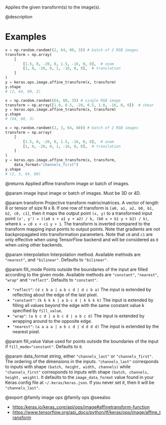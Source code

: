 Applies the given transform(s) to the image(s).

@description

# Examples
```python
x = np.random.random((2, 64, 80, 3)) # batch of 2 RGB images
transform = np.array(
    [
        [1.5, 0, -20, 0, 1.5, -16, 0, 0],  # zoom
        [1, 0, -20, 0, 1, -16, 0, 0],  # translation
    ]
)
y = keras.ops.image.affine_transform(x, transform)
y.shape
# (2, 64, 80, 3)
```

```python
x = np.random.random((64, 80, 3)) # single RGB image
transform = np.array([1.0, 0.5, -20, 0.5, 1.0, -16, 0, 0])  # shear
y = keras.ops.image.affine_transform(x, transform)
y.shape
# (64, 80, 3)
```

```python
x = np.random.random((2, 3, 64, 80)) # batch of 2 RGB images
transform = np.array(
    [
        [1.5, 0, -20, 0, 1.5, -16, 0, 0],  # zoom
        [1, 0, -20, 0, 1, -16, 0, 0],  # translation
    ]
)
y = keras.ops.image.affine_transform(x, transform,
    data_format="channels_first")
y.shape
# (2, 3, 64, 80)
```

@returns
Applied affine transform image or batch of images.

@param image
Input image or batch of images. Must be 3D or 4D.

@param transform
Projective transform matrix/matrices. A vector of length 8 or
tensor of size N x 8. If one row of transform is
`[a0, a1, a2, b0, b1, b2, c0, c1]`, then it maps the output point
`(x, y)` to a transformed input point
`(x', y') = ((a0 x + a1 y + a2) / k, (b0 x + b1 y + b2) / k)`,
where `k = c0 x + c1 y + 1`. The transform is inverted compared to
the transform mapping input points to output points. Note that
gradients are not backpropagated into transformation parameters.
Note that `c0` and `c1` are only effective when using TensorFlow
backend and will be considered as `0` when using other backends.

@param interpolation
Interpolation method. Available methods are `"nearest"`,
and `"bilinear"`. Defaults to `"bilinear"`.

@param fill_mode
Points outside the boundaries of the input are filled
according to the given mode. Available methods are `"constant"`,
`"nearest"`, `"wrap"` and `"reflect"`. Defaults to `"constant"`.
- `"reflect"`: `(d c b a | a b c d | d c b a)`
    The input is extended by reflecting about the edge of the last
    pixel.
- `"constant"`: `(k k k k | a b c d | k k k k)`
    The input is extended by filling all values beyond
    the edge with the same constant value k specified by
    `fill_value`.
- `"wrap"`: `(a b c d | a b c d | a b c d)`
    The input is extended by wrapping around to the opposite edge.
- `"nearest"`: `(a a a a | a b c d | d d d d)`
    The input is extended by the nearest pixel.

@param fill_value
Value used for points outside the boundaries of the input if
`fill_mode="constant"`. Defaults to `0`.

@param data_format
string, either `"channels_last"` or `"channels_first"`.
The ordering of the dimensions in the inputs. `"channels_last"`
corresponds to inputs with shape `(batch, height, width, channels)`
while `"channels_first"` corresponds to inputs with shape
`(batch, channels, height, weight)`. It defaults to the
`image_data_format` value found in your Keras config file at
`~/.keras/keras.json`. If you never set it, then it will be
`"channels_last"`.

@export
@family image ops
@family ops
@seealso
+ <https:/keras.io/keras_core/api/ops/image#affinetransform-function>
+ <https://www.tensorflow.org/api_docs/python/tf/keras/ops/image/affine_transform>
